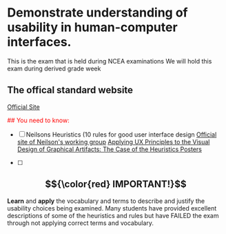 
# Demonstrate understanding of usability in human-computer interfaces.

This is the exam that is held during NCEA examinations
We will hold this exam during derived grade week

## The offical standard website 
[Official Site](https://ncea.education.govt.nz/technology/digital-technologies/1/3?view=standard)


<span style='color:red'>## You need to know: </span>
- [ ] Neilsons Heuristics (10 rules for good user interface design
      [Official site of Neilson's working group](https://www.nngroup.com/)
      [Applying UX Principles to the Visual Design of Graphical Artifacts: The Case of the Heuristics Posters](https://www.nngroup.com/articles/visual-design-heuristics-posters/)

- [ ] 


## $${\color{red} IMPORTANT!}$$

**Learn** and **apply** the vocabulary and terms to describe and justify the usability choices being examined.  Many students have provided
excellent descriptions of some of the heuristics and rules but have FAILED the exam through not applying correct terms and vocabulary.
